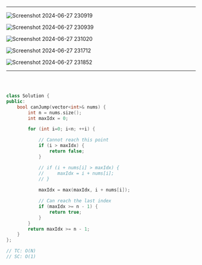<hr>

![Screenshot 2024-06-27 230919](https://github.com/Mehul237/A2Z-DSA-Course/assets/117193057/178e96e4-fbfc-4429-b8ed-cbb7afc8b9d6)

![Screenshot 2024-06-27 230939](https://github.com/Mehul237/A2Z-DSA-Course/assets/117193057/b4e47a63-bea6-42d3-b545-70b5a23cb974)

![Screenshot 2024-06-27 231020](https://github.com/Mehul237/A2Z-DSA-Course/assets/117193057/04dfebf3-3a50-4dd0-b2d5-e7dd1641f3a3)

![Screenshot 2024-06-27 231712](https://github.com/Mehul237/A2Z-DSA-Course/assets/117193057/34f0f7ce-3100-4ac6-91b3-09c41ab2b6fb)

![Screenshot 2024-06-27 231852](https://github.com/Mehul237/A2Z-DSA-Course/assets/117193057/f24c5646-ce1b-404f-8fe0-3eb0bdd60c3e)

<hr>
<br>

```cpp

class Solution {
public:
    bool canJump(vector<int>& nums) {
        int n = nums.size();
        int maxIdx = 0;

        for (int i=0; i<n; ++i) {

            // Cannot reach this point
            if (i > maxIdx) {
                return false;       
            }

            // if (i + nums[i] > maxIdx) {
            //     maxIdx = i + nums[i];
            // }
           
            maxIdx = max(maxIdx, i + nums[i]);

            // Can reach the last index
            if (maxIdx >= n - 1) {
                return true;       
            }
        }
        return maxIdx >= n - 1;
    }
};

// TC: O(N)
// SC: O(1)

```
